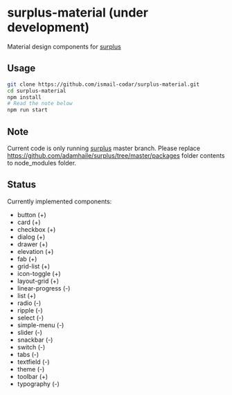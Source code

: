 # surplus-material (under development)
Material design components for [surplus](https://github.com/adamhaile/surplus)
## Usage 

```bash
git clone https://github.com/ismail-codar/surplus-material.git
cd surplus-material
npm install
# Read the note below
npm run start

```

## Note
Current code is only running [surplus](https://github.com/adamhaile/surplus/tree/master) master branch. Please replace https://github.com/adamhaile/surplus/tree/master/packages folder contents to node_modules folder.

## Status
Currently implemented components:
* button (+)
* card (+)
* checkbox (+)
* dialog (+)
* drawer (+)
* elevation (+)
* fab (+)
* grid-list (+)
* icon-toggle (+)
* layout-grid (+)
* linear-progress (-)
* list (+)
* radio (-)
* ripple (-)
* select (-)
* simple-menu (-)
* slider (-)
* snackbar (-)
* switch (-)
* tabs (-)
* textfield (-)
* theme (-)
* toolbar (+)
* typography (-)
